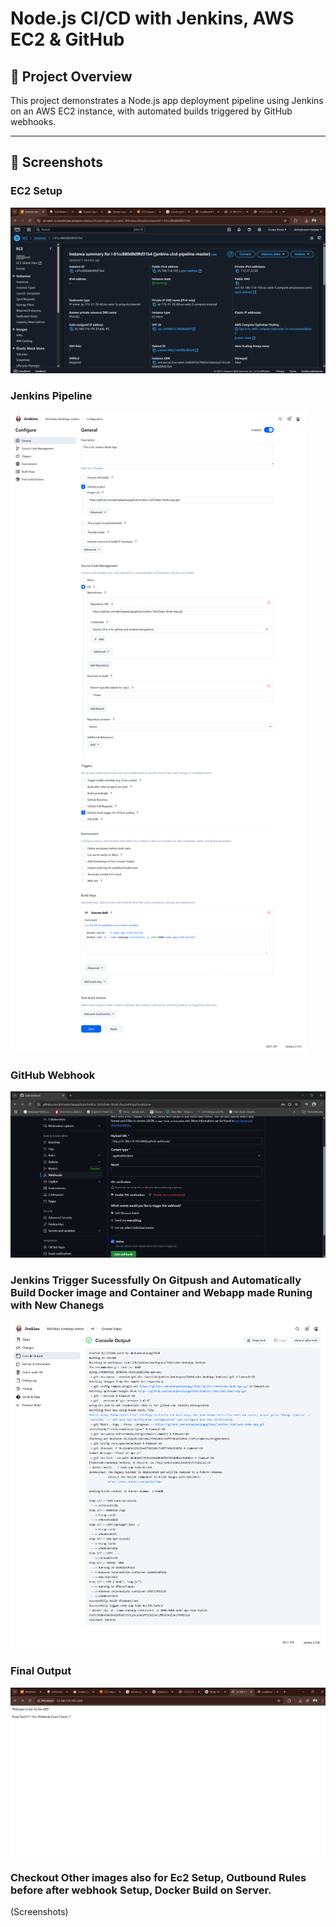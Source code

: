 # Node.js CI/CD with Jenkins, AWS EC2 & GitHub

## 🔧 Project Overview

This project demonstrates a Node.js app deployment pipeline using Jenkins on an AWS EC2 instance, with automated builds triggered by GitHub webhooks.

---

## 📸 Screenshots

### EC2 Setup
![EC2 Setup](Screenshots/Ec2%20Setup.png)

### Jenkins Pipeline
![Jenkins Pipeline Configurations](Screenshots/Jenkins%20Configuration.png)

### GitHub Webhook
![Webhook Settings](Screenshots/Webhook%20Configuration%20On%20Git%20Repo.png)

### Jenkins Trigger Sucessfully On Gitpush and Automatically Build Docker image and Container and Webapp made Runing with New Chanegs
![Webhook Trigger](Screenshots/Jenkins%20sucessfully%20Trigger%20When%20Git%20push%20initiated.png)


### Final Output
![Final Output Runing App On EC2 Server](Screenshots/Node%20App%20Runing%20Sucessfully%20After%20Full%20Setup%20With%20Docker%20and%20webhook%20on%20Ec2%20Sever.png)


### Checkout Other images also for Ec2 Setup, Outbound Rules before after webhook Setup, Docker Build on Server. 
(Screenshots)
